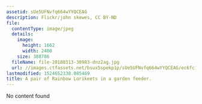 ```yaml
---
assetid: sUe5UFNvfq664wYYQCEAG
description: Flickr/john skewes, CC BY-ND
file:
  contentType: image/jpeg
  details:
    image:
      height: 1662
      width: 2400
    size: 388786
  fileName: file-20180313-30983-dnz2ag.jpg
  url: //images.ctfassets.net/bsux5spekp1p/sUe5UFNvfq664wYYQCEAG/ec6fc1d7b65910a8897f880f5f0a78d6/file-20180313-30983-dnz2ag.jpg
lastmodified: 1524652338.085469
title: A pair of Rainbow Lorikeets in a garden feeder.
---
```

No content found